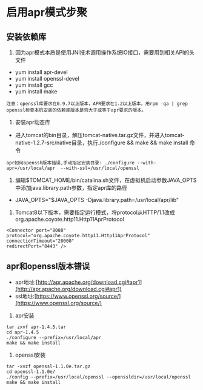 # 启用apr模式步聚
## 安装依赖库

1. 因为apr模式本质是使用JNI技术调用操作系统IO接口，需要用到相关API的头文件
 * yum install apr-devel
 * yum install openssl-devel
 * yum install gcc
 * yum install make
```
注意：openssl库要求在0.9.7以上版本，APR要求在1.2以上版本，用rpm -qa | grep openssl检查本机安装的依赖库版本是否大于或等于apr要求的版本。
```
1. 安装apr动态库
  * 进入tomcat的bin目录，解压tomcat-native.tar.gz文件，并进入tomcat-native-1.2.7-src/native目录，执行./configure && make && make install 命令
```
apr如何openssh版本错误,手动指定安装目录: ./configure --with-apr=/usr/local/apr  --with-ssl=/usr/local/openssl
```

1. 编辑$TOMCAT_HOME/bin/catalina.sh文件，在虚拟机启动参数JAVA_OPTS中添加java.library.path参数，指定apr库的路径
  * JAVA_OPTS="$JAVA_OPTS -Djava.library.path=/usr/local/apr/lib"

1. Tomcat8以下版本，需要指定运行模式，将protocol从HTTP/1.1改成org.apache.coyote.http11.Http11AprProtocol
```
<Connector port="8080" protocol="org.apache.coyote.http11.Http11AprProtocol"
connectionTimeout="20000"
redirectPort="8443" />
```

## apr和openssl版本错误
* apr地址:[http://apr.apache.org/download.cgi#apr1](http://apr.apache.org/download.cgi#apr1)
* ssl地址:[https://www.openssl.org/source/](https://www.openssl.org/source/)

1. apr安装
```
tar zxvf apr-1.4.5.tar  
cd apr-1.4.5  
./configure --prefix=/usr/local/apr  
make && make install  
```
1. openssl安装
```
tar -xvzf openssl-1.1.0e.tar.gz
cd openssl-1.1.0e/
./config --prefix=/usr/local/openssl --openssldir=/usr/local/openssl
make && make install
```

